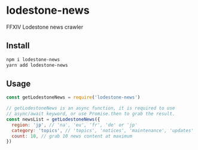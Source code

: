 # lodestone-news

FFXIV Lodestone news crawler

## Install

```bash
npm i lodestone-news
yarn add lodestone-news
```

## Usage

```js
const getLodestoneNews = require('lodestone-news')

// getLodestoneNews is an async function, it is required to use
// async/await keyword, or use Promise.then to grab the result.
const newsList = getLodestoneNews({
  region: 'jp', // 'na', 'eu', 'fr', 'de' or 'jp'
  category: 'topics', // 'topics', 'notices', 'maintenance', 'updates' or 'status'
  count: 10, // grab 10 news content at maximum
})
```
